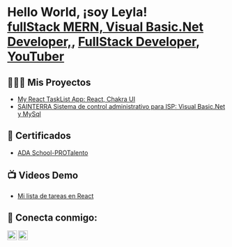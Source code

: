 <h1>Hello World, ¡soy Leyla! <br/><a href="https://github.com/legive">fullStack MERN, Visual Basic.Net Developer,</a>, <a href="http://www.linkedin.com/in/leylagiselavasquezenamorado-developer">FullStack Developer</a>, <a href="https://www.youtube.com/@tutosbylegive">YouTuber</a></h1>

<h2>👩🏽‍💻 Mis Proyectos</h2>

  - [My React TaskList App: React, Chakra UI ](https://github.com/legive/my-react-task-list.git) 
  - [SAINTERRA Sistema de control administrativo para ISP: Visual Basic.Net y MySql](https://github.com/legive/SAINTERRA-ISP.git) 


<h2>📄 Certificados </h2>

- [ADA School-PROTalento](https://learn.ada-school.org/certifications/654a3fb9ba362cc3577e9288)

<h2>📺 Videos Demo</h2>

- [Mi lista de tareas en React](https://youtu.be/OVSLtYXmQWo)


## 🤳 Conecta conmigo:

[<img align="left" alt="Legive-dev | YouTube" width="22px" src="https://www.youtube.com/favicon.ico" />][youtube]
[<img align="left" alt="LeylaVasquez | LinkedIn" width="22px" src="https://linkedin.com/favicon.ico" />][linkedin]


[youtube]: https://www.youtube.com/tutosbylegive
[linkedin]: https://linkedin.com/in/leylagiselavasquezenamorado-developer


<!--
**naekm/naekmv** es un repositorio ✨ _special_ ✨ ya que el archivo `README.md` (este archivo ) aparece directamente en tu perfil de Github.

Aquí hay más cosas que puedes incluir:

- 🔭 Estoy trabajando en ...
- 🌱 Actualmente aprendo ...
- 👯 Estoy buscando colaborar con ...
- 💬 Me puedes preguntar de ...
- 📫 Cómo contactarme: ...

-->
